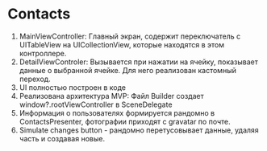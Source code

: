 # Contacts

1) MainViewController: Главный экран, содержит переключатель с UITableView на UICollectionView, которые находятся в этом контроллере.
2) DetailViewControler: Вызывается при нажатии на ячейку, показывает данные о выбранной ячейке. Для него реализован кастомный переход.
3) UI полностью построен в коде
4) Реализована архитектура MVP: Файл Builder создает window?.rootViewController в SceneDelegate
5) Информация о пользователях формируется рандомно в ContactsPresenter, фотографии приходят с gravatar по почте.
6) Simulate changes button - рандомно перетусовывает данные, удаляя часть и создавая новые.


